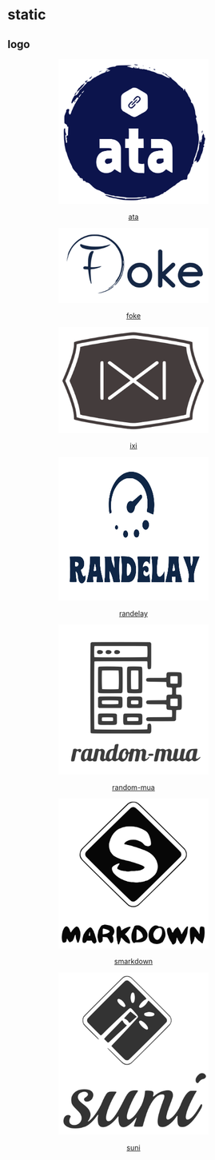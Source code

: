 # static

## logo

<div align="center">
	<div>
		<img width="300" height="290" src="logo/ata.svg" alt="ata">
	</div>
	<p align="center"><a href="https://github.com/yahtnif/ata">ata</a></p>
</div>

<div align="center">
	<div>
		<img width="300" height="150" src="logo/foke.svg" alt="foke">
	</div>
	<p align="center"><a href="https://github.com/yahtnif/foke">foke</a></p>
</div>

<div align="center">
	<div>
		<img width="300" height="212" src="logo/ixi.svg" alt="ixi">
	</div>
	<p align="center"><a href="https://github.com/yahtnif/ixi">ixi</a></p>
</div>

<div align="center">
	<div>
		<img width="300" height="288" src="logo/randelay.svg" alt="randelay">
	</div>
	<p align="center"><a href="https://github.com/yahtnif/randelay">randelay</a></p>
</div>

<div align="center">
	<div>
		<img width="300" height="300" src="logo/random-mua.svg" alt="random-mua">
	</div>
	<p align="center"><a href="https://github.com/yahtnif/random-mua">random-mua</a></p>
</div>

<div align="center">
	<div>
		<img width="300" height="300" src="logo/smarkdown.svg" alt="smarkdown">
	</div>
	<p align="center"><a href="https://github.com/yahtnif/smarkdown">smarkdown</a></p>
</div>

<div align="center">
	<div>
		<img width="300" height="325" src="logo/suni.svg" alt="suni">
	</div>
	<p align="center"><a href="https://github.com/yahtnif/suni">suni</a></p>
</div>
